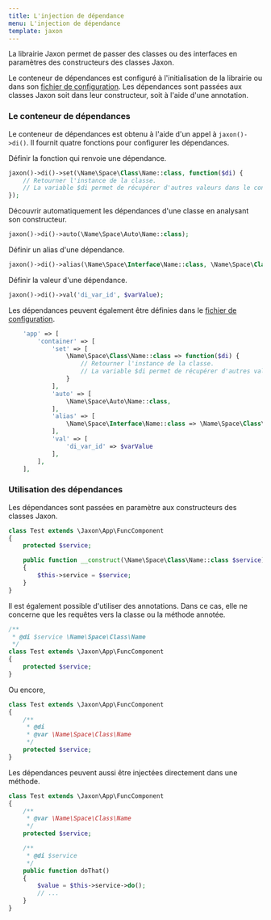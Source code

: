 ```yaml
---
title: L'injection de dépendance
menu: L'injection de dépendance
template: jaxon
---
```


La librairie Jaxon permet de passer des classes ou des interfaces en paramètres des constructeurs des classes Jaxon.

Le conteneur de dépendances est configuré à l'initialisation de la librairie ou dans son [fichier de configuration](../../about/configuration.html).
Les dépendances sont passées aux classes Jaxon soit dans leur constructeur, soit à l'aide d'une annotation.

### Le conteneur de dépendances

Le conteneur de dépendances est obtenu à l'aide d'un appel à `jaxon()->di()`.
Il fournit quatre fonctions pour configurer les dépendances.

Définir la fonction qui renvoie une dépendance.

```php
jaxon()->di()->set(\Name\Space\Class\Name::class, function($di) {
    // Retourner l'instance de la classe.
    // La variable $di permet de récupérer d'autres valeurs dans le conteneur.
});
```

Découvrir automatiquement les dépendances d'une classe en analysant son constructeur.

```php
jaxon()->di()->auto(\Name\Space\Auto\Name::class);
```

Définir un alias d'une dépendance.

```php
jaxon()->di()->alias(\Name\Space\Interface\Name::class, \Name\Space\Class\Name::class);
```

Définir la valeur d'une dépendance.

```php
jaxon()->di()->val('di_var_id', $varValue);
```

Les dépendances peuvent également être définies dans le [fichier de configuration](../../about/configuration.html).

```php
    'app' => [
        'container' => [
            'set' => [
                \Name\Space\Class\Name::class => function($di) {
                    // Retourner l'instance de la classe.
                    // La variable $di permet de récupérer d'autres valeurs dans le conteneur.
                }
            ],
            'auto' => [
                \Name\Space\Auto\Name::class,
            ],
            'alias' => [
                \Name\Space\Interface\Name::class => \Name\Space\Class\Name::class
            ],
            'val' => [
                'di_var_id' => $varValue
            ],
        ],
    ],
```

### Utilisation des dépendances

Les dépendances sont passées en paramètre aux constructeurs des classes Jaxon.

```php
class Test extends \Jaxon\App\FuncComponent
{
    protected $service;

    public function __construct(\Name\Space\Class\Name::class $service)
    {
        $this->service = $service;
    }
}
```

Il est également possible d'utiliser des annotations.
Dans ce cas, elle ne concerne que les requêtes vers la classe ou la méthode annotée.

```php
/**
 * @di $service \Name\Space\Class\Name
 */
class Test extends \Jaxon\App\FuncComponent
{
    protected $service;
}
```

Ou encore,

```php
class Test extends \Jaxon\App\FuncComponent
{
    /**
     * @di
     * @var \Name\Space\Class\Name
     */
    protected $service;
}
```

Les dépendances peuvent aussi être injectées directement dans une méthode.

```php
class Test extends \Jaxon\App\FuncComponent
{
    /**
     * @var \Name\Space\Class\Name
     */
    protected $service;

    /**
     * @di $service
     */
    public function doThat()
    {
        $value = $this->service->do();
        // ...
    }
}
```

